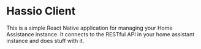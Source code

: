 # Hassio Client

This is a simple React Native application for managing your Home Assistance instance.
It connects to the RESTful API in your home assistant instance and does stuff with it.
 
